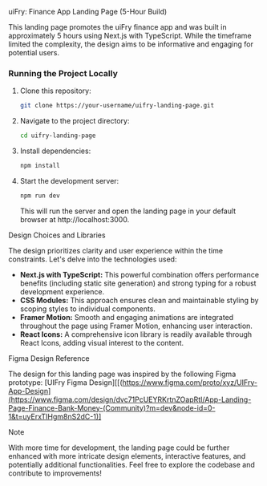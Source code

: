 uiFry: Finance App Landing Page (5-Hour Build)

This landing page promotes the uiFry finance app and was built in approximately 5 hours using Next.js with TypeScript. While the timeframe limited the complexity, the design aims to be informative and engaging for potential users.

### Running the Project Locally

1. Clone this repository:

   ```bash
   git clone https://your-username/uifry-landing-page.git
   ```

2. Navigate to the project directory:

   ```bash
   cd uifry-landing-page
   ```

3. Install dependencies:

   ```bash
   npm install
   ```

4. Start the development server:

   ```bash
   npm run dev
   ```

   This will run the server and open the landing page in your default browser at http://localhost:3000.

 Design Choices and Libraries

The design prioritizes clarity and user experience within the time constraints. Let's delve into the technologies used:

* **Next.js with TypeScript:** This powerful combination offers performance benefits (including static site generation) and strong typing for a robust development experience.
* **CSS Modules:** This approach ensures clean and maintainable styling by scoping styles to individual components.
* **Framer Motion:** Smooth and engaging animations are integrated throughout the page using Framer Motion, enhancing user interaction.
* **React Icons:** A comprehensive icon library is readily available through React Icons, adding visual interest to the content.

 Figma Design Reference

The design for this landing page was inspired by the following Figma prototype: [UIFry Figma Design][[(https://www.figma.com/proto/xyz/UIFry-App-Design](https://www.figma.com/design/dvc71PcUEYRKrtnZOapRtI/App-Landing-Page-Finance-Bank-Money-(Community)?m=dev&node-id=0-1&t=uyErxTIHgm8nS2dC-1)]

Note

With more time for development, the landing page could be further enhanced with more intricate design elements, interactive features, and potentially additional functionalities. Feel free to explore the codebase and contribute to improvements!

  
